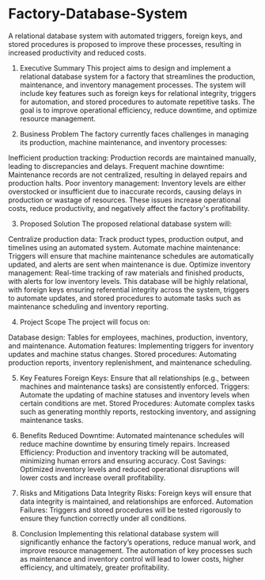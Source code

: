 # Factory-Database-System
A relational database system with automated triggers, foreign keys, and stored procedures is proposed to improve these processes, resulting in increased productivity and reduced costs.

1. Executive Summary
This project aims to design and implement a relational database system for a factory that streamlines the production, maintenance, and inventory management processes. The system will include key features such as foreign keys for relational integrity, triggers for automation, and stored procedures to automate repetitive tasks. The goal is to improve operational efficiency, reduce downtime, and optimize resource management.

2. Business Problem
The factory currently faces challenges in managing its production, machine maintenance, and inventory processes:

Inefficient production tracking: Production records are maintained manually, leading to discrepancies and delays.
Frequent machine downtime: Maintenance records are not centralized, resulting in delayed repairs and production halts.
Poor inventory management: Inventory levels are either overstocked or insufficient due to inaccurate records, causing delays in production or wastage of resources.
These issues increase operational costs, reduce productivity, and negatively affect the factory's profitability.

3. Proposed Solution
The proposed relational database system will:

Centralize production data: Track product types, production output, and timelines using an automated system.
Automate machine maintenance: Triggers will ensure that machine maintenance schedules are automatically updated, and alerts are sent when maintenance is due.
Optimize inventory management: Real-time tracking of raw materials and finished products, with alerts for low inventory levels.
This database will be highly relational, with foreign keys ensuring referential integrity across the system, triggers to automate updates, and stored procedures to automate tasks such as maintenance scheduling and inventory reporting.

4. Project Scope
The project will focus on:

Database design: Tables for employees, machines, production, inventory, and maintenance.
Automation features: Implementing triggers for inventory updates and machine status changes.
Stored procedures: Automating production reports, inventory replenishment, and maintenance scheduling.

5. Key Features
Foreign Keys: Ensure that all relationships (e.g., between machines and maintenance tasks) are consistently enforced.
Triggers: Automate the updating of machine statuses and inventory levels when certain conditions are met.
Stored Procedures: Automate complex tasks such as generating monthly reports, restocking inventory, and assigning maintenance tasks.

7. Benefits
Reduced Downtime: Automated maintenance schedules will reduce machine downtime by ensuring timely repairs.
Increased Efficiency: Production and inventory tracking will be automated, minimizing human errors and ensuring accuracy.
Cost Savings: Optimized inventory levels and reduced operational disruptions will lower costs and increase overall profitability.

9. Risks and Mitigations
Data Integrity Risks: Foreign keys will ensure that data integrity is maintained, and relationships are enforced.
Automation Failures: Triggers and stored procedures will be tested rigorously to ensure they function correctly under all conditions.

11. Conclusion
Implementing this relational database system will significantly enhance the factory’s operations, reduce manual work, and improve resource management. The automation of key processes such as maintenance and inventory control will lead to lower costs, higher efficiency, and ultimately, greater profitability.
